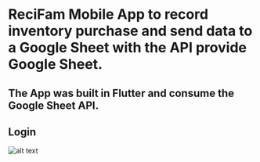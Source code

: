 # ReciFam Mobile App to record inventory purchase and send data to a Google Sheet with the API provide Google Sheet.
## The App was built in Flutter and consume the Google Sheet API. 

## Login

![alt text](https://drive.google.com/file/d/1xGgNvD2YpwWl85Io4apVAoXPT2lDvq33/view?raw=true "Login")
